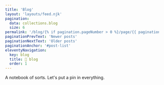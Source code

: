 ```yaml
---
title: 'Blog'
layout: 'layouts/feed.njk'
pagination: 
  data: collections.blog
  size: 6
permalink: '/blog/{% if pagination.pageNumber > 0 %}/page/{{ pagination.pageNumber }}{% endif %}/index.html'
paginationPrevText: 'Newer posts'
paginationNextText: 'Older posts'
paginationAnchor: '#post-list'
eleventyNavigation:
  key: blog
  title: 📓 blog
  order: 1
---
```


<span class="my-10 bg-purple-700 text-2xl p-4">A notebook of sorts. Let's put a pin in everything.</span>